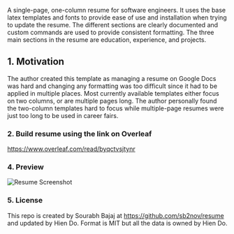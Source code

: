 A single-page, one-column resume for software engineers. It uses the base latex templates and fonts to provide ease of use and installation when trying to update the resume. The different sections are clearly documented and custom commands are used to provide consistent formatting. The three main sections in the resume are education, experience, and projects.
## 1. Motivation

The author created this template as managing a resume on Google Docs was hard and changing any formatting was too difficult since it had to be applied in multiple places. Most currently available templates either focus on two columns, or are multiple pages long. The author personally found the two-column templates hard to focus while multiple-page resumes were just too long to be used in career fairs.

### 2. Build resume using the link on Overleaf

https://www.overleaf.com/read/byqctvsjtynr

### 4. Preview

![Resume Screenshot](/HienDo_Resume.png)

### 5. License

This repo is created by Sourabh Bajaj at https://github.com/sb2nov/resume and updated by Hien Do. Format is MIT but all the data is owned by Hien Do. 
